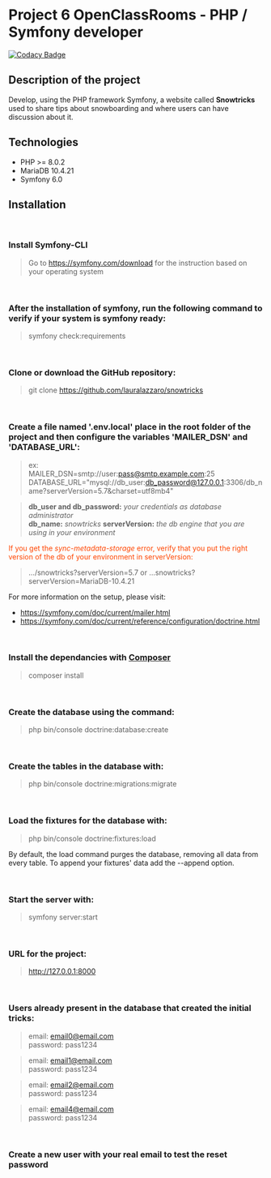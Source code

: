 # Project 6 OpenClassRooms - PHP / Symfony developer

[![Codacy Badge](https://app.codacy.com/project/badge/Grade/02f7946a18ce4a329b385912cdf58791)](https://www.codacy.com/gh/lauralazzaro/snowtricks/dashboard?utm_source=github.com&amp;utm_medium=referral&amp;utm_content=lauralazzaro/snowtricks&amp;utm_campaign=Badge_Grade)

## Description of the project

Develop, using the PHP framework Symfony, a website called **Snowtricks** used to share tips about snowboarding and
where users can have discussion about it.

## Technologies

- PHP >= 8.0.2
- MariaDB 10.4.21
- Symfony 6.0

## Installation

<br>

### Install Symfony-CLI

> Go to https://symfony.com/download for the instruction based on your operating system


<br>

### After the installation of symfony, run the following command to verify if your system is symfony ready:

> symfony check:requirements

<br>

### Clone or download the GitHub repository:

> git clone https://github.com/lauralazzaro/snowtricks

<br>

### Create a file named '.env.local' place in the root folder of the project and then configure the variables 'MAILER_DSN' and 'DATABASE_URL':

> ex:  
> MAILER_DSN=smtp://user:pass@smtp.example.com:25  
> DATABASE_URL="mysql://db_user:db_password@127.0.0.1:3306/db_name?serverVersion=5.7&charset=utf8mb4"

> **db_user and db_password:** *your credentials as database administrator*  
> **db_name:** *snowtricks*
> **serverVersion:** *the db engine that you are using in your environment*

<span style="color: orangered; "> If you get the *sync-metadata-storage* error, verify that you put the right version of the db of your environment in
serverVersion: </span>

> .../snowtricks?serverVersion=5.7 or ...snowtricks?serverVersion=MariaDB-10.4.21

For more information on the setup, please visit:

- https://symfony.com/doc/current/mailer.html
- https://symfony.com/doc/current/reference/configuration/doctrine.html

<br>

### Install the dependancies with [Composer](https://getcomposer.org/download/)

> composer install


<br>

### Create the database using the command:

> php bin/console doctrine:database:create


<br>

### Create the tables in the database with:

> php bin/console doctrine:migrations:migrate


<br>

### Load the fixtures for the database with:

> php bin/console doctrine:fixtures:load

By default, the load command purges the database, removing all data from every table. To append your fixtures' data add
the --append option.


<br>

### Start the server with:

> symfony server:start


<br>

### URL for the project:

> http://127.0.0.1:8000


<br>

### Users already present in the database that created the initial tricks:

> email: email0@email.com  
> password: pass1234

> email: email1@email.com  
> password: pass1234

> email: email2@email.com  
> password: pass1234

> email: email4@email.com  
> password: pass1234


<br>

### Create a new user with your real email to test the reset password
